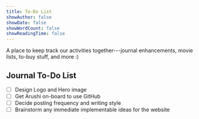 ```yaml
---
title: To-Do List
showAuthor: false
showDate: false
showWordCount: false
showReadingTime: false
---
```

A place to keep track our activities together---journal enhancements, movie lists, to-buy stuff, and more :)

## Journal To-Do List
- [ ] Design Logo and Hero image
- [ ] Get Arushi on-board to use GitHub
- [ ] Decide posting frequency and writing style
- [ ] Brainstorm any immediate implementable ideas for the website